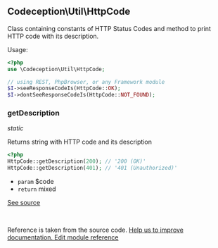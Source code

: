 
## Codeception\Util\HttpCode



Class containing constants of HTTP Status Codes
and method to print HTTP code with its description.

Usage:

```php
<?php
use \Codeception\Util\HttpCode;

// using REST, PhpBrowser, or any Framework module
$I->seeResponseCodeIs(HttpCode::OK);
$I->dontSeeResponseCodeIs(HttpCode::NOT_FOUND);
```




### getDescription 

*static*

Returns string with HTTP code and its description

```php
<?php
HttpCode::getDescription(200); // '200 (OK)'
HttpCode::getDescription(401); // '401 (Unauthorized)'
```

 * `param` $code
 * `return`  mixed

[See source](https://github.com/Codeception/Codeception/blob/2.2/src/Codeception/Util/HttpCode.php#L155)

<p>&nbsp;</p><div class="alert alert-warning">Reference is taken from the source code. <a href="https://github.com/Codeception/Codeception/blob/2.2/src/Codeception/Util/HttpCode.php">Help us to improve documentation. Edit module reference</a></div>
